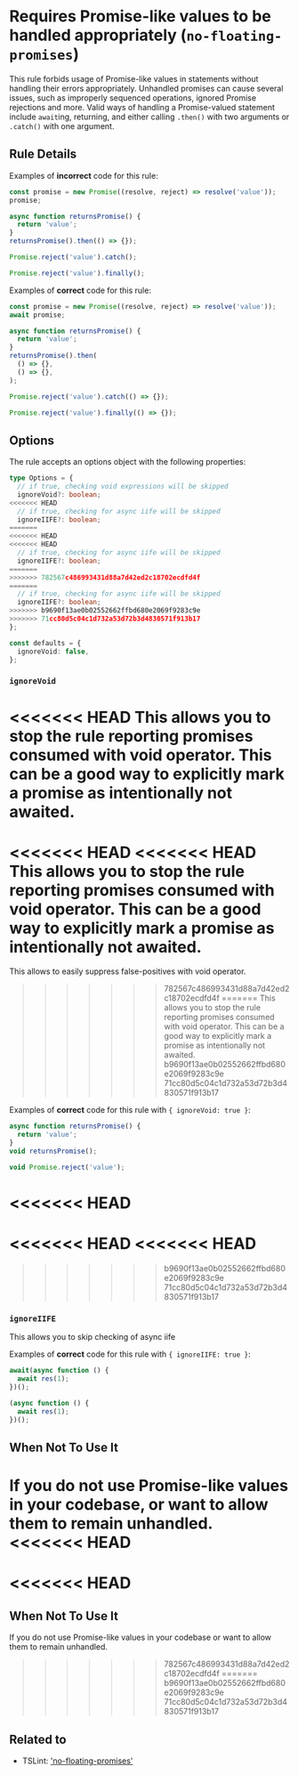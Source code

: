 # Requires Promise-like values to be handled appropriately (`no-floating-promises`)

This rule forbids usage of Promise-like values in statements without handling
their errors appropriately. Unhandled promises can cause several issues, such
as improperly sequenced operations, ignored Promise rejections and more. Valid
ways of handling a Promise-valued statement include `await`ing, returning, and
either calling `.then()` with two arguments or `.catch()` with one argument.

## Rule Details

Examples of **incorrect** code for this rule:

```ts
const promise = new Promise((resolve, reject) => resolve('value'));
promise;

async function returnsPromise() {
  return 'value';
}
returnsPromise().then(() => {});

Promise.reject('value').catch();

Promise.reject('value').finally();
```

Examples of **correct** code for this rule:

```ts
const promise = new Promise((resolve, reject) => resolve('value'));
await promise;

async function returnsPromise() {
  return 'value';
}
returnsPromise().then(
  () => {},
  () => {},
);

Promise.reject('value').catch(() => {});

Promise.reject('value').finally(() => {});
```

## Options

The rule accepts an options object with the following properties:

```ts
type Options = {
  // if true, checking void expressions will be skipped
  ignoreVoid?: boolean;
<<<<<<< HEAD
  // if true, checking for async iife will be skipped
  ignoreIIFE?: boolean;
=======
<<<<<<< HEAD
<<<<<<< HEAD
  // if true, checking for async iife will be skipped
  ignoreIIFE?: boolean;
=======
>>>>>>> 782567c486993431d88a7d42ed2c18702ecdfd4f
=======
  // if true, checking for async iife will be skipped
  ignoreIIFE?: boolean;
>>>>>>> b9690f13ae0b02552662ffbd680e2069f9283c9e
>>>>>>> 71cc80d5c04c1d732a53d72b3d4830571f913b17
};

const defaults = {
  ignoreVoid: false,
};
```

### `ignoreVoid`

<<<<<<< HEAD
This allows you to stop the rule reporting promises consumed with void operator.
This can be a good way to explicitly mark a promise as intentionally not awaited.
=======
<<<<<<< HEAD
<<<<<<< HEAD
This allows you to stop the rule reporting promises consumed with void operator.
This can be a good way to explicitly mark a promise as intentionally not awaited.
=======
This allows to easily suppress false-positives with void operator.
>>>>>>> 782567c486993431d88a7d42ed2c18702ecdfd4f
=======
This allows you to stop the rule reporting promises consumed with void operator.
This can be a good way to explicitly mark a promise as intentionally not awaited.
>>>>>>> b9690f13ae0b02552662ffbd680e2069f9283c9e
>>>>>>> 71cc80d5c04c1d732a53d72b3d4830571f913b17

Examples of **correct** code for this rule with `{ ignoreVoid: true }`:

```ts
async function returnsPromise() {
  return 'value';
}
void returnsPromise();

void Promise.reject('value');
```

<<<<<<< HEAD
=======
<<<<<<< HEAD
<<<<<<< HEAD
=======
>>>>>>> b9690f13ae0b02552662ffbd680e2069f9283c9e
>>>>>>> 71cc80d5c04c1d732a53d72b3d4830571f913b17
### `ignoreIIFE`

This allows you to skip checking of async iife

Examples of **correct** code for this rule with `{ ignoreIIFE: true }`:

```ts
await(async function () {
  await res(1);
})();

(async function () {
  await res(1);
})();
```

## When Not To Use It

If you do not use Promise-like values in your codebase, or want to allow them to remain unhandled.
<<<<<<< HEAD
=======
<<<<<<< HEAD
=======
## When Not To Use It

If you do not use Promise-like values in your codebase or want to allow them to
remain unhandled.
>>>>>>> 782567c486993431d88a7d42ed2c18702ecdfd4f
=======
>>>>>>> b9690f13ae0b02552662ffbd680e2069f9283c9e
>>>>>>> 71cc80d5c04c1d732a53d72b3d4830571f913b17

## Related to

- TSLint: ['no-floating-promises'](https://palantir.github.io/tslint/rules/no-floating-promises/)
